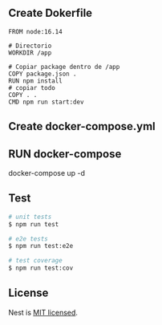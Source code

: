 ## Create Dokerfile

```
FROM node:16.14

# Directorio
WORKDIR /app

# Copiar package dentro de /app
COPY package.json .
RUN npm install
# copiar todo
COPY . .
CMD npm run start:dev

```

## Create docker-compose.yml

## RUN docker-compose
docker-compose up -d


## Test

```bash
# unit tests
$ npm run test

# e2e tests
$ npm run test:e2e

# test coverage
$ npm run test:cov
```

## License

Nest is [MIT licensed](LICENSE).
